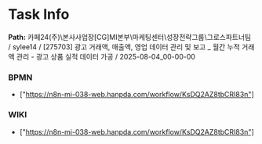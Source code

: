# Task Info

**Path:** 카페24(주)\본사사업장\[CG]MI본부\마케팅센터\성장전략그룹\그로스파트너팀 / sylee14 / [275703] 광고 거래액, 매출액, 영업 데이터 관리 및 보고 _ 월간 누적 거래액 관리 - 광고 상품 실적 데이터 가공 / 2025-08-04_00-00-00

### BPMN
- ["https://n8n-mi-038-web.hanpda.com/workflow/KsDQ2AZ8tbCRI83n"]

### WIKI
- ["https://n8n-mi-038-web.hanpda.com/workflow/KsDQ2AZ8tbCRI83n"]

